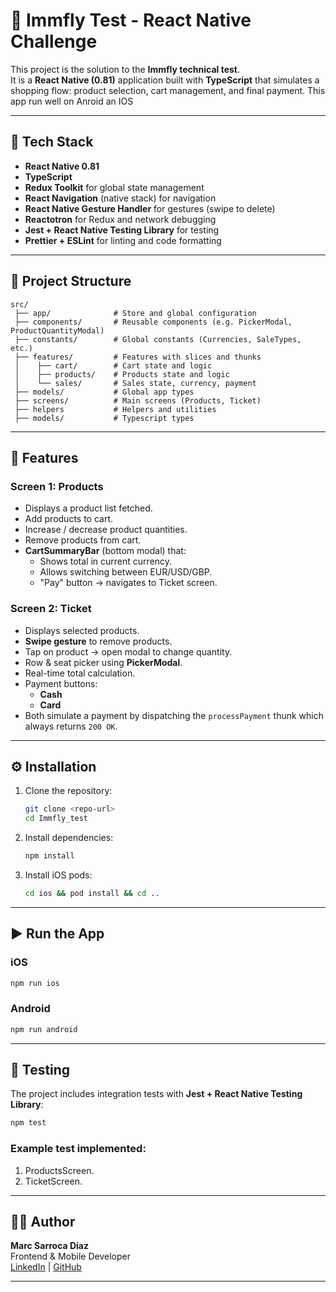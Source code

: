 # 🛒 Immfly Test - React Native Challenge

This project is the solution to the **Immfly technical test**.  
It is a **React Native (0.81)** application built with **TypeScript** that simulates a shopping flow: product selection, cart management, and final payment.
This app run well on Anroid an IOS

---

## 🚀 Tech Stack

- **React Native 0.81**
- **TypeScript**
- **Redux Toolkit** for global state management
- **React Navigation** (native stack) for navigation
- **React Native Gesture Handler** for gestures (swipe to delete)
- **Reactotron** for Redux and network debugging
- **Jest + React Native Testing Library** for testing
- **Prettier + ESLint** for linting and code formatting

---

## 📂 Project Structure

```
src/
 ├── app/              # Store and global configuration
 ├── components/       # Reusable components (e.g. PickerModal, ProductQuantityModal)
 ├── constants/        # Global constants (Currencies, SaleTypes, etc.)
 ├── features/         # Features with slices and thunks
 │    ├── cart/        # Cart state and logic
 │    ├── products/    # Products state and logic
 │    └── sales/       # Sales state, currency, payment
 ├── models/           # Global app types
 ├── screens/          # Main screens (Products, Ticket)
 ├── helpers           # Helpers and utilities
 ├── models/           # Typescript types
```

---

## 📱 Features

### Screen 1: Products
- Displays a product list fetched.
- Add products to cart.
- Increase / decrease product quantities.
- Remove products from cart.
- **CartSummaryBar** (bottom modal) that:
  - Shows total in current currency.
  - Allows switching between EUR/USD/GBP.
  - "Pay" button → navigates to Ticket screen.

### Screen 2: Ticket
- Displays selected products.
- **Swipe gesture** to remove products.
- Tap on product → open modal to change quantity.
- Row & seat picker using **PickerModal**.
- Real-time total calculation.
- Payment buttons:
  - **Cash**
  - **Card**
- Both simulate a payment by dispatching the `processPayment` thunk which always returns `200 OK`.

---

## ⚙️ Installation

1. Clone the repository:
   ```bash
   git clone <repo-url>
   cd Immfly_test
   ```

2. Install dependencies:
   ```bash
   npm install
   ```

3. Install iOS pods:
   ```bash
   cd ios && pod install && cd ..
   ```

---

## ▶️ Run the App

### iOS
```bash
npm run ios
```

### Android
```bash
npm run android
```

---

## 🧪 Testing

The project includes integration tests with **Jest + React Native Testing Library**:

```bash
npm test
```

### Example test implemented:
  1. ProductsScreen.
  2. TicketScreen.

---

## 👨‍💻 Author

**Marc Sarroca Díaz**  
Frontend & Mobile Developer  
[LinkedIn](https://www.linkedin.com/in/marcsarroca-diaz/) | [GitHub](https://github.com/)

---
